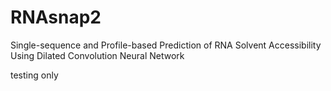 # RNAsnap2
Single-sequence and Profile-based Prediction of RNA Solvent Accessibility Using Dilated Convolution Neural Network


testing only
